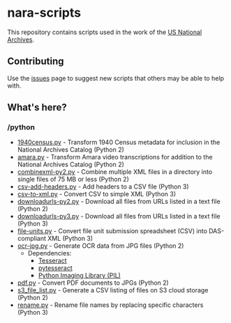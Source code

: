 # nara-scripts
This repository contains scripts used in the work of the [US National Archives](https://www.archives.gov/).

## Contributing
Use the [issues](https://github.com/usnationalarchives/nara-scripts/issues) page to suggest new scripts that others may be able to help with.

## What's here?
### /python
* [1940census.py](https://github.com/usnationalarchives/nara-scripts/blob/master/python/1940census.py) - Transform 1940 Census metadata for inclusion in the National Archives Catalog (Python 2)
* [amara.py](https://github.com/usnationalarchives/nara-scripts/blob/master/python/amara.py) - Transform Amara video transcriptions for addition to the National Archives Catalog (Python 2)
* [combinexml-py2.py](https://github.com/usnationalarchives/nara-scripts/blob/master/python/combinexml-py2.py) - Combine multiple XML files in a directory into single files of 75 MB or less (Python 2)
* [csv-add-headers.py](https://github.com/usnationalarchives/nara-scripts/blob/master/python/csv-add-headers.py) - Add headers to a CSV file (Python 3)
* [csv-to-xml.py](https://github.com/usnationalarchives/nara-scripts/blob/master/python/csv-to-xml.py) - Convert CSV to simple XML (Python 3)
* [downloadurls-py2.py](https://github.com/usnationalarchives/nara-scripts/blob/master/python/downloadurls-py2.py) - Download all files from URLs listed in a text file (Python 2)
* [downloadurls-py3.py](https://github.com/usnationalarchives/nara-scripts/blob/master/python/downloadurls-py3.py) - Download all files from URLs listed in a text file (Python 3)
* [file-units.py](https://github.com/usnationalarchives/nara-scripts/blob/master/python/file-units.py) - Convert file unit submission spreadsheet (CSV) into DAS-compliant XML (Python 3)
* [ocr-jpg.py](https://github.com/usnationalarchives/nara-scripts/blob/master/python/ocr-jpg.py) - Generate OCR data from JPG files (Python 2)
	* Dependencies:
		* [Tesseract](https://github.com/tesseract-ocr/tesseract)
		* [pytesseract](https://github.com/madmaze/pytesseract)
		* [Python Imaging Library (PIL)](https://www.pythonware.com/products/pil/)
* [pdf.py](https://github.com/usnationalarchives/nara-scripts/blob/master/python/pdf.py) - Convert PDF documents to JPGs (Python 2)
* [s3_file_list.py](https://github.com/usnationalarchives/nara-scripts/blob/master/python/s3_file_list.py) - Generate a CSV listing of files on S3 cloud storage (Python 2)
* [rename.py](https://github.com/usnationalarchives/nara-scripts/blob/master/python/rename.py) - Rename file names by replacing specific characters (Python 3)
